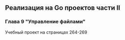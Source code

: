 ## Реализация на Go проектов части II
### Глава 9 "Управление файлами"
Учебный проект на страницах 264-269